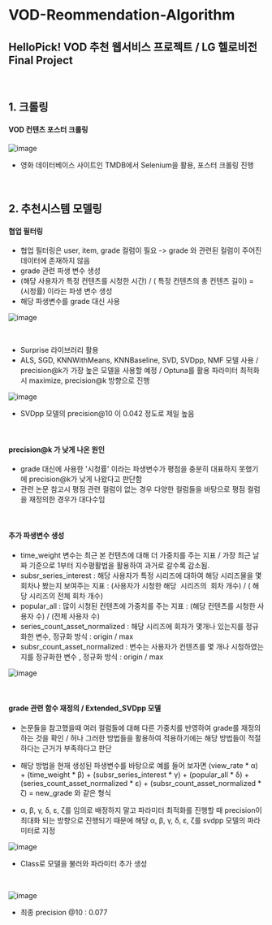 # VOD-Reommendation-Algorithm
## HelloPick! VOD 추천 웹서비스 프로젝트 / LG 헬로비전 Final Project


<br/>

## 1. 크롤링
#### VOD 컨텐츠 포스터 크롤링

![image](https://github.com/jiseong99/VOD-Reommendation-Algorithm/assets/137580822/37a989bf-2b7e-4789-a50c-9125a7986dc1)


+ 영화 데이터베이스 사이트인 TMDB에서 Selenium을 활용, 포스터 크롤링 진행

<br/>

## 2. 추천시스템 모델링
#### 협업 필터링

+ 협업 필터링은 user, item, grade 컬럼이 필요 -> grade 와 관련된 컬럼이 주어진 데이터에 존재하지 않음
+ grade 관련 파생 변수 생성
+ (해당 사용자가 특정 컨텐츠를 시청한 시간) / ( 특정 컨텐츠의 총 컨텐츠 길이) = (시청률) 이라는 파생 변수 생성
+ 해당 파생변수를 grade 대신 사용

![image](https://github.com/jiseong99/VOD-Reommendation-Algorithm/assets/137580822/fbaea191-c85b-4b08-aa71-22329e3555d2)

<br/>

+ Surprise 라이브러리 활용
+ ALS, SGD, KNNWithMeans, KNNBaseline, SVD, SVDpp, NMF 모델 사용 / precision@k가 가장 높은 모델을 사용할 예정 / Optuna를 활용 파라미터 최적화시 maximize, precision@k 방향으로 진행

![image](https://github.com/jiseong99/VOD-Reommendation-Algorithm/assets/137580822/47b0b3ef-9788-4b20-ad29-91d86b608df2)

+ SVDpp 모델의 precision@10 이 0.042 정도로 제일 높음

<br/>

#### precision@k 가 낮게 나온 원인
+ grade 대신에 사용한 '시청률' 이라는 파생변수가 평점을 충분히 대표하지 못했기에 precision@k가 낮게 나왔다고 판단함
+ 관련 논문 참고시 평점 관련 컬럼이 없는 경우 다양한 컬럼들을 바탕으로 평점 컬럼을 재정의한 경우가 대다수임

<br/>

#### 추가 파생변수 생성
+ time_weight 변수는 최근 본 컨텐츠에 대해 더 가중치를 주는 지표 / 가장 최근 날짜 기준으로 1부터 지수평활법을 활용하여 과거로 갈수록 감소됨.
+ subsr_series_interest : 해당 사용자가 특정 시리즈에 대하여 해당 시리즈물을 몇 회차나 봤는지 보여주는 지표 : (사용자가 시청한 해당  시리즈의  회차 개수) / ( 해당 시리즈의 전체 회차 개수)
+ popular_all : 많이 시청된 컨텐츠에 가중치를 주는 지표 : (해당 컨텐츠를 시청한 사용자 수) / (전체 사용자 수)
+ series_count_asset_normalized : 해당 시리즈에 회차가 몇개나 있는지를 정규화한 변수, 정규화 방식 : origin / max
+ subsr_count_asset_normalized : 변수는 사용자가 컨텐츠를 몇 개나 시청하였는지를 정규화한 변수 , 정규화 방식 : origin / max
  
![image](https://github.com/jiseong99/VOD-Reommendation-Algorithm/assets/137580822/d9faf958-4793-4de8-b0f7-b01d004f195e)


<br/>

#### grade 관련 함수 재정의 / Extended_SVDpp 모델
+ 논문들을 참고했을때 여러 컬럼들에 대해 다른 가중치를 반영하여 grade를 재정의하는 것을 확인 / 허나 그러한 방법들을 활용하여 적용하기에는 해당 방법들이 적절하다는 근거가 부족하다고 판단
+ 해당 방법을 현재 생성된 파생변수를 바탕으로 예를 들어 보자면
  (view_rate * α) + (time_weight * β) + (subsr_series_interest * γ) + (popular_all * δ) + (series_count_asset_normalized * ε) + (subsr_count_asset_normalized * ζ) = new_grade 와 같은 형식

+ α, β, γ, δ, ε, ζ를 임의로 배정하지 말고 파라미터 최적화를 진행할 때 precision이 최대화 되는 방향으로 진행되기 때문에 해당 α, β, γ, δ, ε, ζ를 svdpp 모델의 파라미터로 지정

![image](https://github.com/jiseong99/VOD-Reommendation-Algorithm/assets/137580822/82a91024-66d9-4fee-857f-a452d024665b)

+ Class로 모델을 불러와 파라미터 추가 생성

<br/>

![image](https://github.com/jiseong99/VOD-Reommendation-Algorithm/assets/137580822/d43badda-f0ad-4b5c-86e6-9a14bcc617a0)


+ 최종 precision @10 : 0.077
